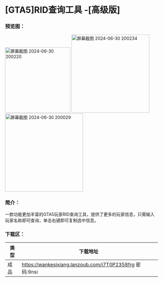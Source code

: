 # [GTA5]RID查询工具 -[高级版]

### 预览图：
<img width="215" alt="屏幕截图 2024-06-30 200220" src="https://github.com/Yi-Zero/Yi-Zero.github.io/assets/158990067/2c1094de-f016-4a42-b74b-330530bcd0f5">

<img width="257" alt="屏幕截图 2024-06-30 200234" src="https://github.com/Yi-Zero/Yi-Zero.github.io/assets/158990067/5713de93-99e0-401d-9fb5-0dc319cfc9e8">

<img width="257" alt="屏幕截图 2024-06-30 200029" src="https://github.com/Yi-Zero/Yi-Zero.github.io/assets/158990067/f90927f2-4453-4fa5-a640-b5c9bea6407d">

### 简介：
一款功能更加丰富的GTA5玩家RID查询工具，提供了更多的玩家信息，只需输入玩家名称即可查询，单击右键即可复制选中信息。


### 下载区：

| 类型      | 下载地址 |
| ----------- | ----------- |
| 成品  |https://wankesixiang.lanzoub.com/i7T0P2358frg 密码:9nsi       |


